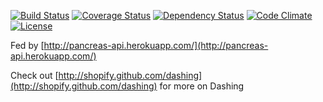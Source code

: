 [![Build Status](http://b.adge.me/travis/pikesley/diabetes-dashboard.svg)](https://travis-ci.org/pikesley/diabetes-dashboard)
[![Coverage Status](http://b.adge.me/coveralls/pikesley/diabetes-dashboard.svg)](https://coveralls.io/r/pikesley/diabetes-dashboard)
[![Dependency Status](http://b.adge.me/gemnasium/pikesley/diabetes-dashboard.svg)](https://gemnasium.com/pikesley/diabetes-dashboard)
[![Code Climate](http://b.adge.me/codeclimate/github/pikesley/diabetes-dashboard.svg)](https://codeclimate.com/github/pikesley/diabetes-dashboard)
[![License](http://b.adge.me/:license-mit-brightgreen.svg)](http://pikesley.mit-license.org/)

Fed by [http://pancreas-api.herokuapp.com/](http://pancreas-api.herokuapp.com/) 

Check out [http://shopify.github.com/dashing](http://shopify.github.com/dashing) for more on Dashing
